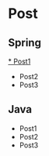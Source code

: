 # Post
## Spring
[* Post1](https://gkarudgh17.github.io/spring/springboot_MultiThread)
* Post2
* Post3

## Java
* Post1
* Post2
* Post3

